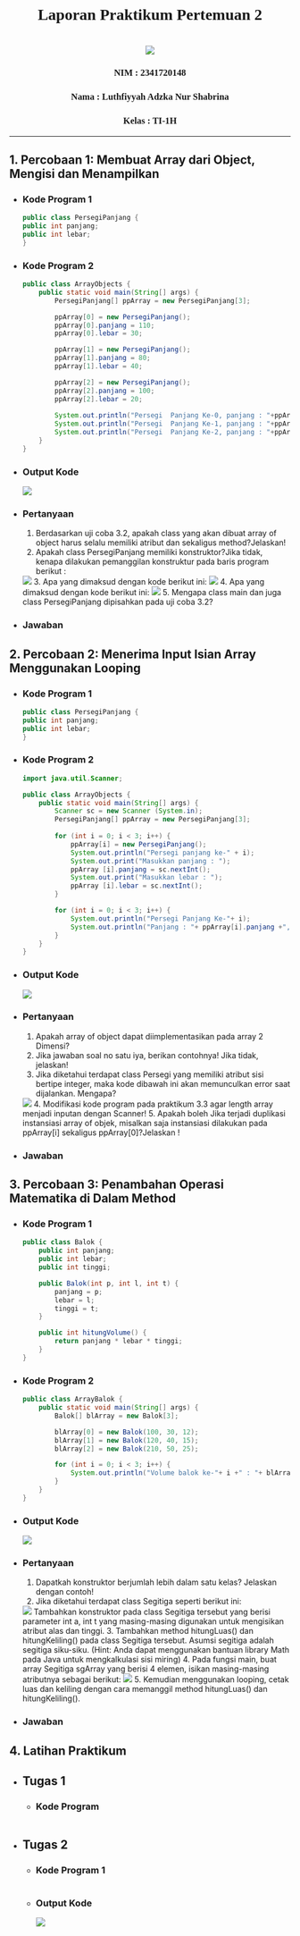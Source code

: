 <h1 style ="font-family: calibri ; text-align : center; "> Laporan Praktikum Pertemuan 2
<h1 style ="text-align : center; "><img src = "Logo Polinema.png">

<h3 style ="font-family: calibri ; text-align : center; "> NIM     : 2341720148  
<h3 style ="font-family: calibri ; text-align : center; "> Nama    : Luthfiyyah Adzka Nur Shabrina  
<h3 style ="font-family: calibri ; text-align : center; "> Kelas   : TI-1H

----
## 1. Percobaan 1: Membuat Array dari Object, Mengisi dan Menampilkan
* ### Kode Program 1
    ```java
    public class PersegiPanjang {
    public int panjang;
    public int lebar;
    }
    ```
* ### Kode Program 2
    ```java
    public class ArrayObjects {
        public static void main(String[] args) {
            PersegiPanjang[] ppArray = new PersegiPanjang[3];

            ppArray[0] = new PersegiPanjang();
            ppArray[0].panjang = 110;
            ppArray[0].lebar = 30;

            ppArray[1] = new PersegiPanjang();
            ppArray[1].panjang = 80;
            ppArray[1].lebar = 40;

            ppArray[2] = new PersegiPanjang();
            ppArray[2].panjang = 100;
            ppArray[2].lebar = 20;
            
            System.out.println("Persegi  Panjang Ke-0, panjang : "+ppArray[0].panjang+", lebar : "+ppArray[0].lebar);
            System.out.println("Persegi  Panjang Ke-1, panjang : "+ppArray[1].panjang+", lebar : "+ppArray[1].lebar);
            System.out.println("Persegi  Panjang Ke-2, panjang : "+ppArray[2].panjang+", lebar : "+ppArray[2].lebar);
        } 
    }
    ```
* ### Output Kode
    <img src = "Percobaan 1.png">
* ### Pertanyaan
    1. Berdasarkan uji coba 3.2, apakah class yang akan dibuat array of object harus selalu memiliki atribut dan sekaligus method?Jelaskan!
    2. Apakah class PersegiPanjang memiliki konstruktor?Jika tidak, kenapa dilakukan pemanggilan konstruktur pada baris program berikut :
    <img src = "P1 no2.png">
    3. Apa yang dimaksud dengan kode berikut ini:
    <img src = "P1 no3.png">
    4. Apa yang dimaksud dengan kode berikut ini:
    <img src = "P1 no4.png">
    5. Mengapa class main dan juga class PersegiPanjang dipisahkan pada uji coba 3.2?
* ### Jawaban
    
## 2. Percobaan 2: Menerima Input Isian Array Menggunakan Looping
* ### Kode Program 1
    ```java
    public class PersegiPanjang {
    public int panjang;
    public int lebar;
    }
    ```
* ### Kode Program 2
    ```java
    import java.util.Scanner;

    public class ArrayObjects {
        public static void main(String[] args) {
            Scanner sc = new Scanner (System.in);
            PersegiPanjang[] ppArray = new PersegiPanjang[3];
            
            for (int i = 0; i < 3; i++) {
                ppArray[i] = new PersegiPanjang();
                System.out.println("Persegi panjang ke-" + i);
                System.out.print("Masukkan panjang : ");
                ppArray [i].panjang = sc.nextInt();
                System.out.print("Masukkan lebar : ");
                ppArray [i].lebar = sc.nextInt();
            }

            for (int i = 0; i < 3; i++) {
                System.out.println("Persegi Panjang Ke-"+ i);
                System.out.println("Panjang : "+ ppArray[i].panjang +", lebar : "+ ppArray[i].lebar);
            }
        } 
    }
    ```
* ### Output Kode
    <img src = "Percobaan 2.png">
* ### Pertanyaan
    1. Apakah array of object dapat diimplementasikan pada array 2 Dimensi?
    2. Jika jawaban soal no satu iya, berikan contohnya! Jika tidak, jelaskan!
    3. Jika diketahui terdapat class Persegi yang memiliki atribut sisi bertipe integer, maka kode dibawah ini akan memunculkan error saat dijalankan. Mengapa?
    <img src = "P2 no3.png">
    4. Modifikasi kode program pada praktikum 3.3 agar length array menjadi inputan dengan Scanner!
    5. Apakah boleh Jika terjadi duplikasi instansiasi array of objek, misalkan saja instansiasi dilakukan pada ppArray[i] sekaligus ppArray[0]?Jelaskan !  
* ### Jawaban

## 3. Percobaan 3: Penambahan Operasi Matematika di Dalam Method
* ### Kode Program 1
    ```java
    public class Balok {
        public int panjang;
        public int lebar;
        public int tinggi;

        public Balok(int p, int l, int t) {
            panjang = p;
            lebar = l;
            tinggi = t;
        }

        public int hitungVolume() {
            return panjang * lebar * tinggi;
        }
    }
    ```
* ### Kode Program 2
    ```java
    public class ArrayBalok {
        public static void main(String[] args) {
            Balok[] blArray = new Balok[3];

            blArray[0] = new Balok(100, 30, 12);
            blArray[1] = new Balok(120, 40, 15);
            blArray[2] = new Balok(210, 50, 25);

            for (int i = 0; i < 3; i++) {
                System.out.println("Volume balok ke-"+ i +" : "+ blArray[i].hitungVolume());
            }
        }
    }
    ```
* ### Output Kode
    <img src = "Percobaan 3.png">
* ### Pertanyaan
    1. Dapatkah konstruktor berjumlah lebih dalam satu kelas? Jelaskan dengan contoh!
    2. Jika diketahui terdapat class Segitiga seperti berikut ini:
    <img src = "P3 no2.png">
    Tambahkan konstruktor pada class Segitiga tersebut yang berisi parameter int a, int t yang masing-masing digunakan untuk mengisikan atribut alas dan tinggi.
    3. Tambahkan method hitungLuas() dan hitungKeliling() pada class Segitiga tersebut. Asumsi segitiga adalah segitiga siku-siku. (Hint: Anda dapat menggunakan bantuan library Math pada Java untuk mengkalkulasi sisi miring)
    4. Pada fungsi main, buat array Segitiga sgArray yang berisi 4 elemen, isikan masing-masing atributnya sebagai berikut:
    <img src = "P3 no4.png">
    5. Kemudian menggunakan looping, cetak luas dan keliling dengan cara memanggil method hitungLuas() dan hitungKeliling().

* ### Jawaban
    
## 4. Latihan Praktikum
* ## Tugas 1
    * ### Kode Program 
        ```java
        
        ```
* ## Tugas 2
    * ### Kode Program 1
        ```java
        
        ```
    * ### Output Kode
        <img src = "Tugas 2.png">